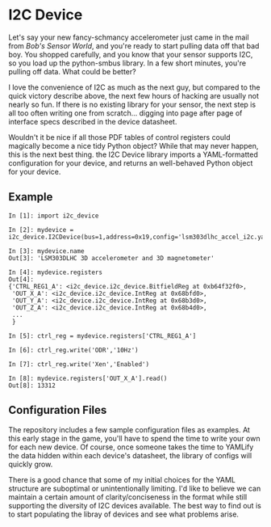 I2C Device
==========

Let's say your new fancy-schmancy accelerometer just came in the mail from
_Bob's Sensor World_, and you're ready to start pulling data off that bad boy.
You shopped carefully, and you know that your sensor supports I2C, so you load
up the python-smbus library.  In a few short minutes, you're pulling off data.
What could be better?

I love the convenience of I2C as much as the next guy, but compared to the
quick victory describe above, the next few hours of hacking are usually not
nearly so fun.  If there is no existing library for your sensor, the next step
is all too often writing one from scratch... digging into page after page of 
interface specs described in the device datasheet.

Wouldn't it be nice if all those PDF tables of control registers could 
magically become a nice tidy Python object?  While that may never happen, 
this is the next best thing.  the I2C Device library imports a YAML-formatted
configuration for your device, and returns an well-behaved Python object 
for your device.  


Example
-------

```
In [1]: import i2c_device

In [2]: mydevice = i2c_device.I2CDevice(bus=1,address=0x19,config='lsm303dlhc_accel_i2c.yaml')

In [3]: mydevice.name
Out[3]: 'LSM303DLHC 3D accelerometer and 3D magnetometer'

In [4]: mydevice.registers
Out[4]: 
{'CTRL_REG1_A': <i2c_device.i2c_device.BitfieldReg at 0xb64f32f0>,
 'OUT_X_A': <i2c_device.i2c_device.IntReg at 0x68bfd0>,
 'OUT_Y_A': <i2c_device.i2c_device.IntReg at 0x68b3d0>,
 'OUT_Z_A': <i2c_device.i2c_device.IntReg at 0x68b4d0>,
 ...
 }

In [5]: ctrl_reg = mydevice.registers['CTRL_REG1_A']

In [6]: ctrl_reg.write('ODR','10Hz')

In [7]: ctrl_reg.write('Xen','Enabled')

In [8]: mydevice.registers['OUT_X_A'].read()
Out[8]: 13312
```


Configuration Files
-------------------

The repository includes a few sample configuration files as examples.  At this
early stage in the game, you'll have to spend the time to write your own for
each new device.  Of course, once someone takes the time to YAMLify the data
hidden within each device's datasheet, the library of configs will quickly
grow.  

There is a good chance that some of my initial choices for the YAML structure
are suboptimal or unintentionally limiting.  I'd like to believe we can
maintain a certain amount of clarity/conciseness in the format while still
supporting the diversity of I2C devices available.  The best way to find out is
to start populating the libray of devices and see what problems arise.  

